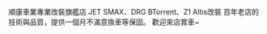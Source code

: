 順康車業專業改裝旗艦店
JET SMAX、DRG BTorrent、Z1 Altis改裝
百年老店的技術與品質，提供一個月不滿意換車等保固。
歡迎來店賞車~

<!---
creeper531100/creeper531100 is a ✨ special ✨ repository because its `README.md` (this file) appears on your GitHub profile.
You can click the Preview link to take a look at your changes.
--->
